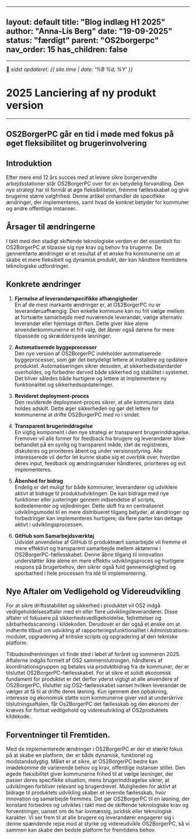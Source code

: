 
---
layout: default
title: "Blog indlæg H1 2025"
author: "Anna-Lis Berg"
date: "19-09-2025"
status: "færdigt" 
parent: "OS2borgerpc"
nav_order: 15
has_children: false
---
---
📆 _sidst opdateret: {{ site.time | date: '%B %d, %Y' }}_

# 2025 Lanciering af ny produkt version 
---
##  OS2BorgerPC går en tid i møde med fokus på øget fleksibilitet og brugerinvolvering

## Introduktion
Efter mere end 12 års succes med at levere sikre borgervendte arbejdsstationer står OS2BorgerPC over for en betydelig forvandling. Den nye strategi har til formål at øge fleksibiliteten, fremme fællesskabet og give brugerne større valgfrihed. Denne artikel omhandler de specifikke ændringer, der implementeres, samt hvad de konkret betyder for kommuner og andre offentlige instanser.

## Årsager til ændringerne
I takt med den stadigt skiftende teknologiske verden er det essentielt for OS2BorgerPC at tilpasse sig nye krav og behov fra brugerne. De gennemførte ændringer er et resultat af et ønske fra kommunerne om at skabe et mere fleksibelt og dynamisk produkt, der kan håndtere fremtidens teknologiske udfordringer.

## Konkrete ændringer
1. **Fjernelse af leverandørspecifikke afhængigheder**  
En af de mest markante ændringer er, at OS2BorgerPC nu er leverandøruafhængig. Den enkelte kommune kan nu frit vælge mellem at fortsætte samarbejde med nuværende leverandør, vælge alternativ leverandør eller hjemtage driften. Dette giver ikke alene anvenderkommunerne et frit valg, det åbner også dørene for mere tilpassede og skræddersyede løsninger.

2. **Automatiserede byggeprocesser**  
Den nye version af OS2BorgerPC indeholder automatiserede byggeprocesser, som gør det betydeligt lettere at installere og opdatere produktet. Automatiseringen sikrer desuden, at sikkerhedsstandarder overholdes, og forbedrer derved både sikkerhed og stabilitet i systemet. Det bliver således både hurtigere og lettere at implementere ny funktionalitet og sikkerhedsopdateringer.

3. **Revideret deployment-proces**  
Den reviderede deployment-proces sikrer, at alle kommuners data holdes adskilt. Dette øger sikkerheden og gør det lettere for kommunerne at drifte OS2BorgerPC med ro i sindet.

4. **Transparent brugerinddragelse**  
En vigtig komponent i den nye strategi er transparent brugerinddragelse. Fremover vil alle former for feedback fra brugere og leverandører blive behandlet på en synlig og transparent måde, idet de registreres, diskuteres og prioriteres åbent og under versionsstyring. Alle interesserede vil derfor let kunne skabe sig et overblik over, hvordan deres input, feedback og ændringsønsker håndteres, prioriteres og evt. implementeres.

5. **Åbenhed for bidrag**  
Endelig er det muligt for både kommuner, leverandører og udviklere aktivt at bidrage til produktudviklingen. De kan bidrage med nye funktioner eller justeringer gennem indsendelse af scripts, kodeelementer og vejledninger. Dette skift fra en centraliseret udviklingsmodel til en mere distribueret tilgang betyder, at ændringer og forbedringer kan implementeres hurtigere, da flere parter kan deltage aktivt i udviklingsprocessen.

6. **GitHub som Samarbejdsværktøj**  
Udvidet anvendelse af GitHub til produktnært samarbejde vil fremme et mere effektivt og transparent samarbejde mellem aktørerne i OS2BorgerPC-fællesskabet. Denne åbne tilgang til innovation understøtter ikke alene en mere effektiv udviklingsproces og hurtigere respons på brugerbehov, den sikrer også fuld gennemsigtighed og sporbarhed i hele processen fra idé til implementering.

## Nye Aftaler om Vedligehold og Videreudvikling
For at sikre driftsstabilitet og sikkerhed i produktet vil OS2 indgå vedligeholdelsesaftaler med en eller flere udviklingsleverandører. Disse aftaler vil fokusere på sikkerhedsvedligeholdelse, fejlrettelser og sårbarhedsscanning i kildekoden.
Derudover er der også et ønske om at indhente tilbud om udvikling af rapporteringsfunktionalitet i Administrations­modulet, opgradering af kritiske scripts og opgradering af den tekniske platform.

Tilbudsindhentningen vil finde sted i løbet af foråret og sommeren 2025. Aftalerne indgås formelt af OS2 sammenslutningen, håndteres af koordinationsgruppen og betales via produktbidrag fra de kommuner, der er tilsluttet OS2BorgerPC-fællesskabet. 
For at sikre et solidt økonomisk fundament for produktet er det derfor yderst vigtigt at alle anvendere af OS2BorgerPC, tilslutter sig OS2-fællesskabet uanset hvilken leverandør de vælger at få til at drifte deres løsning. Kun igennem den opbakning, interesse og økonomisk støtte som kommunerne giver ved at underskrive tilslutningsaftalen, får Os2BorgerPC det fællesskab og den økonomi der kræves for fortsat vedligehold og videreudvikling af OS2produktets kildekode.

## Forventninger til Fremtiden.

Med de implementerede ændringer i OS2BorgerPC er der et stærkt fokus på at skabe en platform, der er både dynamisk, funktionel og modstandsdygtig. Målet er at sikre, at OS2BorgerPC bedre kan imødekomme de varierende behov og krav, offentlige instanser stiller. Den øgede fleksibilitet giver kommunerne frihed til at vælge løsninger, der passer deres specifikke situation, mens brugerinddragelse sikrer, at udviklingen forbliver relevant og brugerdrevet. 
Muligheden for aktivt at bidrage til produktets udvikling skaber et levende fællesskab, hvor innovation og samarbejde fremmes. Det gør OS2BorgerPC til en løsning, der konstant forbedres og udvikles i takt med de skiftende teknologiske krav og forventninger, uanset om de har lovmæssig, juridisk eller teknologisk karakter. 
Vi ser frem til at alle brugere og leverandører engagerer sig i denne spændende rejse mod at styrke og videreudvikle OS2BorgerPC, så vi sammen kan skabe den bedste platform for fremtidens behov.


